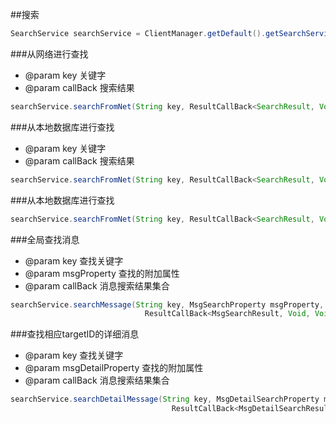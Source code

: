 ##搜索
```java
SearchService searchService = ClientManager.getDefault().getSearchService();
```
###从网络进行查找
* @param key      关键字
* @param callBack 搜索结果
```java
searchService.searchFromNet(String key, ResultCallBack<SearchResult, Void, Void> callBack)
```
###从本地数据库进行查找
* @param key      关键字
* @param callBack 搜索结果
```java
searchService.searchFromNet(String key, ResultCallBack<SearchResult, Void, Void> callBack)
```
###从本地数据库进行查找
```java
searchService.searchFromNet(String key, ResultCallBack<SearchResult, Void, Void> callBack)
```
###全局查找消息
* @param key         查找关键字
* @param msgProperty 查找的附加属性
* @param callBack    消息搜索结果集合
```java
searchService.searchMessage(String key, MsgSearchProperty msgProperty,
                              ResultCallBack<MsgSearchResult, Void, Void> callBack)
```
###查找相应targetID的详细消息
* @param key               查找关键字
* @param msgDetailProperty 查找的附加属性
* @param callBack          消息搜索结果集合
```java
searchService.searchDetailMessage(String key, MsgDetailSearchProperty msgDetailProperty,
                                    ResultCallBack<MsgDetailSearchResult, Void, Void> callBack)
```
